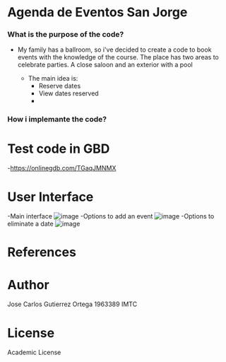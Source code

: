 # Agenda de Eventos San Jorge



### What is the purpose of the code?

- My family has a ballroom, so i've decided to create a code to book events with the knowledge of the course. The place has two areas to celebrate parties.
A close saloon and an exterior with a pool


  - The main idea is:
    -  Reserve dates  
    -  View dates reserved
    -  

### How i implemante the code?

# Test code in GBD
 -https://onlinegdb.com/TGaqJMNMX

# User Interface

-Main interface
![image](https://user-images.githubusercontent.com/78566347/118746052-18871380-b81d-11eb-927b-207d51f4f18d.png)
-Options to add an event
  ![image](https://user-images.githubusercontent.com/78566347/118746187-5be18200-b81d-11eb-878b-cb3a27c99171.png)
-Options to eliminate a date
  ![image](https://user-images.githubusercontent.com/78566347/118746234-74ea3300-b81d-11eb-8f2f-afa7737c37a1.png)



  
  # References
  
  # Author
  
  Jose Carlos Gutierrez Ortega 1963389 IMTC
  
  # License
  
  Academic License
